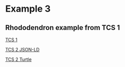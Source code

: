 # Example 3

## Rhododendron example from TCS 1



[TCS 1](https://github.com/tdwg/tcs/blob/master/TCS101/example_v101.xml)

[TCS 2 JSON-LD](example3.jsonld)

[TCS 2 Turtle](example3.ttl)